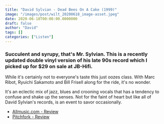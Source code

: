 ```yaml
---
title: "David Sylvian - Dead Bees On A Cake (1999)"
image: "/images/post/wilt_20200618_image-asset.jpeg"
date: 2020-06-18T00:00:00.0000000
draft: false
author: "David"
tags: []
categories: ["Listen"]
---
```

### Succulent and syrupy, that's Mr. Sylvian. This is a recently updated double vinyl version of his late 90s record which I picked up for $29 on sale at JB-Hifi.   
  
While it's certainly not to everyone's taste this just oozes class. With Marc Ribot, Ryuichi Sakamoto and Bill Frisell along for the ride, it's no wonder.  
  
It's an eclectic mix of jazz, blues and crooning vocals that has a tendency to confuse and shake up the senses. Not for the faint of heart but like all of David Sylvian's records, is an event to savor occasionally.

-  [Allmusic.com - Review](https://www.allmusic.com/album/dead-bees-on-a-cake-mw0000235554)
-  [Pitchfork - Review](https://pitchfork.com/reviews/albums/7682-dead-bees-on-a-cake/)